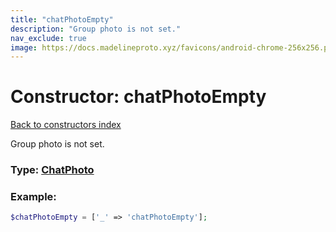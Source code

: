 ```yaml
---
title: "chatPhotoEmpty"
description: "Group photo is not set."
nav_exclude: true
image: https://docs.madelineproto.xyz/favicons/android-chrome-256x256.png
---
```

# Constructor: chatPhotoEmpty  
[Back to constructors index](/API_docs/constructors/index.html)



Group photo is not set.




### Type: [ChatPhoto](/API_docs/types/ChatPhoto.html)


### Example:

```php
$chatPhotoEmpty = ['_' => 'chatPhotoEmpty'];
```  
